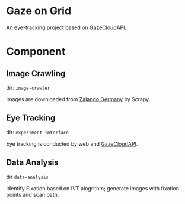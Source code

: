 # Gaze on Grid

An eye-tracking project based on [GazeCloudAPI](https://gazerecorder.com/gazecloudapi/).

# Component

## Image Crawling

dir: `image-crawler`

Images are downloaded from [Zalando Germany](zalando.de) by Scrapy.

## Eye Tracking

dir: `experiment-interface`

Eye tracking is conducted by web and [GazeCloudAPI](https://gazerecorder.com/gazecloudapi/).

## Data Analysis

dir `data-analysis`

Identify Fixation based on IVT alogrithm; generate images with fixation points and scan path.